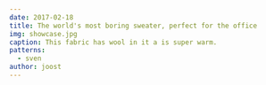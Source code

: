 ```yaml
---
date: 2017-02-18
title: The world's most boring sweater, perfect for the office
img: showcase.jpg
caption: This fabric has wool in it a is super warm.
patterns:
  - sven
author: joost
---
```


